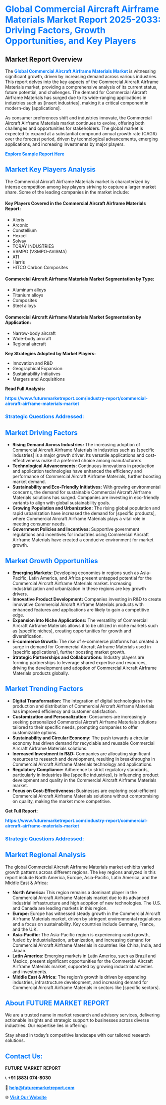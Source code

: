 <h1 style="color: #007BFF;">Global Commercial Aircraft Airframe Materials Market Report 2025-2033: Driving Factors, Growth Opportunities, and Key Players</h1>

<section id="overview">
<h2>Market Report Overview</h2>
<p>The <a href="https://www.futuremarketreport.com/industry-report/commercial-aircraft-airframe-materials-market" style="color: #007BFF; text-decoration: none;"><strong>Global Commercial Aircraft Airframe Materials Market</strong></a> is witnessing significant growth, driven by increasing demand across various industries. This report delves into the key aspects of the Commercial Aircraft Airframe Materials market, providing a comprehensive analysis of its current status, future potential, and challenges. The demand for Commercial Aircraft Airframe Materials has surged due to its wide-ranging applications in industries such as [insert industries], making it a critical component in modern-day [applications].</p>
<p>As consumer preferences shift and industries innovate, the Commercial Aircraft Airframe Materials market continues to evolve, offering both challenges and opportunities for stakeholders. The global market is expected to expand at a substantial compound annual growth rate (CAGR) over the forecast period, driven by technological advancements, emerging applications, and increasing investments by major players.</p>
</section>

<section id="overview">
<p><a href="https://www.futuremarketreport.com/request-sample/reportId=108887" style="color: #007BFF; text-decoration: none;"><strong>Explore Sample Report Here</strong></a></p>
</section>

<section id="key-players">
<h2 style="color: #007BFF;">Market Key Players Analysis</h2>
<p>The Commercial Aircraft Airframe Materials market is characterized by intense competition among key players striving to capture a larger market share. Some of the leading companies in the market include:</p>
<h4>Key Players Covered in the Commercial Aircraft Airframe Materials Report:</h4>
<ul><li>Aleris</li><li>Arconic</li><li>Constellium</li><li>Hexcel</li><li>Solvay</li><li>TORAY INDUSTRIES</li><li>VSMPO (VSMPO-AVISMA)</li><li>ATI</li><li>Harris</li><li>HITCO Carbon Composites</li></ul>
<h4>Commercial Aircraft Airframe Materials Market Segmentation by Type:</h4>
<ul><li>Aluminum alloys</li><li>Titanium alloys</li><li>Composites</li><li>Steel alloys</li></ul>

<h4>Commercial Aircraft Airframe Materials Market Segmentation by Application:</h4>
<ul><li>Narrow-body aircraft</li><li>Wide-body aircraft</li><li>Regional aircraft</li></ul>
<p><strong>Key Strategies Adopted by Market Players:</strong></p>
<ul>
<li>Innovation and R&D</li>
<li>Geographical Expansion</li>
<li>Sustainability Initiatives</li>
<li>Mergers and Acquisitions</li>
</ul>
</section>

<section>
<p><strong>Read Full Analysis: </strong></p><a href="https://www.futuremarketreport.com/industry-report/commercial-aircraft-airframe-materials-market" style="color: #007BFF; text-decoration: none;"><strong>https://www.futuremarketreport.com/industry-report/commercial-aircraft-airframe-materials-market</strong></a>
<h3 style="color: #007BFF;">Strategic Questions Addressed:</h3>
</section>

<section id="driving-factors">
<h2 style="color: #007BFF;">Market Driving Factors</h2>
<ul>
<li><strong>Rising Demand Across Industries:</strong> The increasing adoption of Commercial Aircraft Airframe Materials in industries such as [specific industries] is a major growth driver. Its versatile applications and cost-effectiveness make it a preferred choice among manufacturers.</li>
<li><strong>Technological Advancements:</strong> Continuous innovations in production and application technologies have enhanced the efficiency and performance of Commercial Aircraft Airframe Materials, further boosting market demand.</li>
<li><strong>Sustainability and Eco-Friendly Initiatives:</strong> With growing environmental concerns, the demand for sustainable Commercial Aircraft Airframe Materials solutions has surged. Companies are investing in eco-friendly variants to align with global sustainability goals.</li>
<li><strong>Growing Population and Urbanization:</strong> The rising global population and rapid urbanization have increased the demand for [specific products], where Commercial Aircraft Airframe Materials plays a vital role in meeting consumer needs.</li>
<li><strong>Government Policies and Incentives:</strong> Supportive government regulations and incentives for industries using Commercial Aircraft Airframe Materials have created a conducive environment for market growth.</li>
</ul>
</section>

<section id="growth-opportunities">
<h2 style="color: #007BFF;">Market Growth Opportunities</h2>
<ul>
<li><strong>Emerging Markets:</strong> Developing economies in regions such as Asia-Pacific, Latin America, and Africa present untapped potential for the Commercial Aircraft Airframe Materials market. Increasing industrialization and urbanization in these regions are key growth drivers.</li>
<li><strong>Innovative Product Development:</strong> Companies investing in R&D to create innovative Commercial Aircraft Airframe Materials products with enhanced features and applications are likely to gain a competitive edge.</li>
<li><strong>Expansion into Niche Applications:</strong> The versatility of Commercial Aircraft Airframe Materials allows it to be utilized in niche markets such as [specific niches], creating opportunities for growth and diversification.</li>
<li><strong>E-commerce Growth:</strong> The rise of e-commerce platforms has created a surge in demand for Commercial Aircraft Airframe Materials used in [specific applications], further boosting market growth.</li>
<li><strong>Strategic Partnerships and Collaborations:</strong> Industry players are forming partnerships to leverage shared expertise and resources, driving the development and adoption of Commercial Aircraft Airframe Materials products globally.</li>
</ul>
</section>

<section id="trending-factors">
<h2 style="color: #007BFF;">Market Trending Factors</h2>
<ul>
<li><strong>Digital Transformation:</strong> The integration of digital technologies in the production and distribution of Commercial Aircraft Airframe Materials has improved efficiency and customer satisfaction.</li>
<li><strong>Customization and Personalization:</strong> Consumers are increasingly seeking personalized Commercial Aircraft Airframe Materials solutions tailored to their specific needs, prompting companies to offer customizable options.</li>
<li><strong>Sustainability and Circular Economy:</strong> The push towards a circular economy has driven demand for recyclable and reusable Commercial Aircraft Airframe Materials solutions.</li>
<li><strong>Increased Investment in R&D:</strong> Companies are allocating significant resources to research and development, resulting in breakthroughs in Commercial Aircraft Airframe Materials technology and applications.</li>
<li><strong>Regulatory Compliance:</strong> Adherence to strict regulatory standards, particularly in industries like [specific industries], is influencing product development and quality in the Commercial Aircraft Airframe Materials market.</li>
<li><strong>Focus on Cost-Effectiveness:</strong> Businesses are exploring cost-efficient Commercial Aircraft Airframe Materials solutions without compromising on quality, making the market more competitive.</li>
</ul>
</section>

<section>
<p><strong>Get Full Report: </strong></p><a href="https://www.futuremarketreport.com/industry-report/commercial-aircraft-airframe-materials-market" style="color: #007BFF; text-decoration: none;"><strong>https://www.futuremarketreport.com/industry-report/commercial-aircraft-airframe-materials-market</strong></a>
<h3 style="color: #007BFF;">Strategic Questions Addressed:</h3>
</section>


<section id="regional-analysis">
<h2 style="color: #007BFF;">Market Regional Analysis</h2>
<p>The global Commercial Aircraft Airframe Materials market exhibits varied growth patterns across different regions. The key regions analyzed in this report include North America, Europe, Asia-Pacific, Latin America, and the Middle East & Africa:</p>
<ul>
<li><strong>North America:</strong> This region remains a dominant player in the Commercial Aircraft Airframe Materials market due to its advanced industrial infrastructure and high adoption of new technologies. The U.S. and Canada are leading markets in this region.</li>
<li><strong>Europe:</strong> Europe has witnessed steady growth in the Commercial Aircraft Airframe Materials market, driven by stringent environmental regulations and a focus on sustainability. Key countries include Germany, France, and the U.K.</li>
<li><strong>Asia-Pacific:</strong> The Asia-Pacific region is experiencing rapid growth, fueled by industrialization, urbanization, and increasing demand for Commercial Aircraft Airframe Materials in countries like China, India, and Japan.</li>
<li><strong>Latin America:</strong> Emerging markets in Latin America, such as Brazil and Mexico, present significant opportunities for the Commercial Aircraft Airframe Materials market, supported by growing industrial activities and investments.</li>
<li><strong>Middle East & Africa:</strong> The region’s growth is driven by expanding industries, infrastructure development, and increasing demand for Commercial Aircraft Airframe Materials in sectors like [specific sectors].</li>
</ul>
</section>

<footer>
<h2 style="color: #007BFF;">About FUTURE MARKET REPORT</h2>
<p>We are a trusted name in market research and advisory services, delivering actionable insights and strategic support to businesses across diverse industries. Our expertise lies in offering:</p>

<p>Stay ahead in today’s competitive landscape with our tailored research solutions.</p>

<h2 style="color: #007BFF;">Contact Us:</h2>
<p><strong>FUTURE MARKET REPORT</strong></p>
<p>📞 <strong>+91 (883) 074-8030</strong></p>
<p>📧 <strong><a href="mailto:help@futuremarketreport.com" style="color: #007BFF;">help@futuremarketreport.com</a></strong></p>
<p>🌐 <strong><a href="https://www.futuremarketreport.com/" style="color: #007BFF;">Visit Our Website</a></strong></p>
</footer>